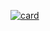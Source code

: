 
[![card](https://github-readme-stats.vercel.app/api?username=MateusRamos16&theme=default)](https://github.com/anuraghazra/github-readme-stats)

<!---
MateusRamos16/MateusRamos16 is a ✨ special ✨ repository because its `README.md` (this file) appears on your GitHub profile.
You can click the Preview link to take a look at your changes.
--->
